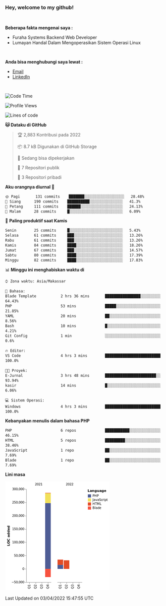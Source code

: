 <h3>Hey, welcome to my github!</h3>

<br>

<p><strong>Beberapa fakta mengenai saya :</strong></p>

<ul>
  <li>Furaha Systems Backend Web Developer</li>
  <li>Lumayan Handal Dalam Mengoperasikan Sistem Operasi Linux</li>
</ul>

<br>

<p><strong>Anda bisa menghubungi saya lewat :</strong></p>

<ul>
  <li><a href="mailto:renaldiapriyanto419@gmail.com">Email</a></li>
  <li><a href="https://www.linkedin.com/in/renaldi-kadang-314314206/">LinkedIn</a></li>
</ul>

<br>

<!--START_SECTION:waka-->
![Code Time](http://img.shields.io/badge/Code%20Time-51%20hrs%2054%20mins-blue)

![Profile Views](http://img.shields.io/badge/Profil%20dilihat-1-blue)

![Lines of code](https://img.shields.io/badge/Sejak%20Hello%20World%20aku%20telah%20menulis-323%20Thousand%20baris%20kode-blue)

**🐱 Dataku di GitHub** 

> 🏆 2,883 Kontribusi pada 2022
 > 
> 📦 8.7 kB Digunakan di GitHub Storage 
 > 
> 💼 Sedang bisa dipekerjakan
 > 
> 📜 7 Repositori publik 
 > 
> 🔑 3 Repositori pribadi  
 > 
**Aku orangnya diurnal 🐤** 

```text
🌞 Pagi       131 commits    ███████░░░░░░░░░░░░░░░░░░   28.48% 
🌆 Siang      190 commits    ██████████░░░░░░░░░░░░░░░   41.3% 
🌃 Petang     111 commits    ██████░░░░░░░░░░░░░░░░░░░   24.13% 
🌙 Malam      28 commits     █░░░░░░░░░░░░░░░░░░░░░░░░   6.09%

```
📅 **Paling produktif saat Kamis** 

```text
Senin        25 commits     █░░░░░░░░░░░░░░░░░░░░░░░░   5.43% 
Selasa       61 commits     ███░░░░░░░░░░░░░░░░░░░░░░   13.26% 
Rabu         61 commits     ███░░░░░░░░░░░░░░░░░░░░░░   13.26% 
Kamis        84 commits     ████░░░░░░░░░░░░░░░░░░░░░   18.26% 
Jumat        67 commits     ███░░░░░░░░░░░░░░░░░░░░░░   14.57% 
Sabtu        80 commits     ████░░░░░░░░░░░░░░░░░░░░░   17.39% 
Minggu       82 commits     ████░░░░░░░░░░░░░░░░░░░░░   17.83%

```


📊 **Minggu ini menghabiskan waktu di** 

```text
⌚︎ Zona waktu: Asia/Makassar

💬 Bahasa: 
Blade Template           2 hrs 36 mins       ████████████████░░░░░░░░░   64.43% 
PHP                      53 mins             █████░░░░░░░░░░░░░░░░░░░░   21.85% 
YAML                     20 mins             ██░░░░░░░░░░░░░░░░░░░░░░░   8.56% 
Bash                     10 mins             █░░░░░░░░░░░░░░░░░░░░░░░░   4.21% 
Git Config               1 min               ░░░░░░░░░░░░░░░░░░░░░░░░░   0.6%

🔥 Editor: 
VS Code                  4 hrs 3 mins        █████████████████████████   100.0%

🐱‍💻 Proyek: 
E-Jurnal                 3 hrs 48 mins       ███████████████████████░░   93.94% 
kasir                    14 mins             █░░░░░░░░░░░░░░░░░░░░░░░░   6.06%

💻 Sistem Operasi: 
Windows                  4 hrs 3 mins        █████████████████████████   100.0%

```

**Kebanyakan menulis dalam bahasa PHP** 

```text
PHP                      6 repos             ███████████░░░░░░░░░░░░░░   46.15% 
HTML                     5 repos             █████████░░░░░░░░░░░░░░░░   38.46% 
JavaScript               1 repo              ██░░░░░░░░░░░░░░░░░░░░░░░   7.69% 
Blade                    1 repo              ██░░░░░░░░░░░░░░░░░░░░░░░   7.69%

```


**Lini masa**

![Chart not found](https://raw.githubusercontent.com/Sylent-Sys/Sylent-Sys/main/charts/bar_graph.png) 


 Last Updated on 03/04/2022 15:47:55 UTC
<!--END_SECTION:waka-->
